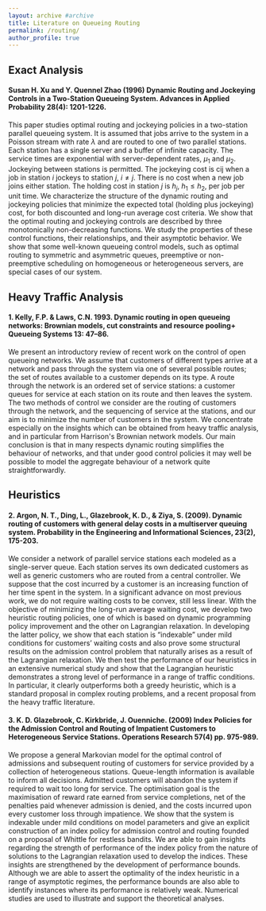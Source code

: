 ```yaml
---
layout: archive #archive
title: Literature on Queueing Routing
permalink: /routing/
author_profile: true
---
```


## Exact Analysis


#### Susan H. Xu and Y. Quennel Zhao (1996) Dynamic Routing and Jockeying Controls in a Two-Station Queueing System. Advances in Applied Probability 28(4): 1201-1226.

This paper studies optimal routing and jockeying policies in a two-station parallel queueing system. It is assumed that jobs arrive to the system in a Poisson stream with rate $\lambda$ and are routed to one of two parallel stations. Each station has a single server and a buffer of infinite capacity. The service times are exponential with server-dependent rates, $\mu_1$ and $\mu_2$. Jockeying between stations is permitted. The jockeying cost is cij when a job in station $i$ jockeys to station $j$, $i\ne j$. There is no cost when a new job joins either station. The holding cost in station $j$ is $h_j$, $h_1\leq h_2$, per job per unit time. We characterize the structure of the dynamic routing and jockeying policies that minimize the expected total (holding plus jockeying) cost, for both discounted and long-run average cost criteria. We show that the optimal routing and jockeying controls are described by three monotonically non-decreasing functions. We study the properties of these control functions, their relationships, and their asymptotic behavior. We show that some well-known queueing control models, such as optimal routing to symmetric and asymmetric queues, preemptive or non-preemptive scheduling on homogeneous or heterogeneous servers, are special cases of our system.
  

## Heavy Traffic Analysis

#### 1.  Kelly, F.P. & Laws, C.N. 1993. Dynamic routing in open queueing networks: Brownian models, cut constraints and resource pooling+ Queueing Systems 13: 47–86.

We present an introductory review of recent work on the control of open queueing networks. We assume that customers of different types arrive at a network and pass through the system via one of several possible routes; the set of routes available to a customer depends on its type. A route through the network is an ordered set of service stations: a customer queues for service at each station on its route and then leaves the system. The two methods of control we consider are the routing of customers through the network, and the sequencing of service at the stations, and our aim is to minimize the number of customers in the system. We concentrate especially on the insights which can be obtained from heavy traffic analysis, and in particular from Harrison's Brownian network models. Our main conclusion is that in many respects dynamic routing simplifies the behaviour of networks, and that under good control policies it may well be possible to model the aggregate behaviour of a network quite straightforwardly. 


## Heuristics
#### 2. Argon, N. T., Ding, L., Glazebrook, K. D., & Ziya, S. (2009). Dynamic routing of customers with general delay costs in a multiserver queuing system. Probability in the Engineering and Informational Sciences, 23(2), 175-203.

We consider a network of parallel service stations each modeled as a single-server queue. Each station serves its own dedicated customers as well as generic customers who are routed from a central controller. We suppose that the cost incurred by a customer is an increasing function of her time spent in the system. In a significant advance on most previous work, we do not require waiting costs to be convex, still less linear. With the objective of minimizing the long-run average waiting cost, we develop two heuristic routing policies, one of which is based on dynamic programming policy improvement and the other on Lagrangian relaxation. In developing the latter policy, we show that each station is “indexable” under mild conditions for customers’ waiting costs and also prove some structural results on the admission control problem that naturally arises as a result of the Lagrangian relaxation. We then test the performance of our heuristics in an extensive numerical study and show that the Lagrangian heuristic demonstrates a strong level of performance in a range of traffic conditions. In particular, it clearly outperforms both a greedy heuristic, which is a standard proposal in complex routing problems, and a recent proposal from the heavy traffic literature.

#### 3. K. D. Glazebrook, C. Kirkbride, J. Ouenniche. (2009) Index Policies for the Admission Control and Routing of Impatient Customers to Heterogeneous Service Stations. Operations Research 57(4) pp. 975-989.

We propose a general Markovian model for the optimal control of admissions and subsequent routing of customers for service provided by a collection of heterogeneous stations. Queue-length information is available to inform all decisions. Admitted customers will abandon the system if required to wait too long for service. The optimisation goal is the maximisation of reward rate earned from service completions, net of the penalties paid whenever admission is denied, and the costs incurred upon every customer loss through impatience. We show that the system is indexable under mild conditions on model parameters and give an explicit construction of an index policy for admission control and routing founded on a proposal of Whittle for restless bandits. We are able to gain insights regarding the strength of performance of the index policy from the nature of solutions to the Lagrangian relaxation used to develop the indices. These insights are strengthened by the development of performance bounds. Although we are able to assert the optimality of the index heuristic in a range of asymptotic regimes, the performance bounds are also able to identify instances where its performance is relatively weak. Numerical studies are used to illustrate and support the theoretical analyses.




